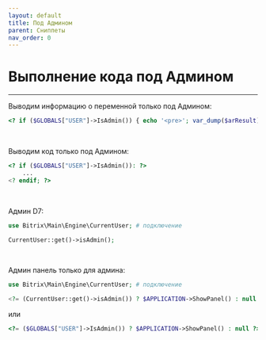 ```yaml
---
layout: default
title: Под Админом
parent: Сниппеты
nav_order: 0
---
```


# Выполнение кода под Админом

---

Выводим информацию о переменной только под Админом:
```php
<? if ($GLOBALS["USER"]->IsAdmin()) { echo '<pre>'; var_dump($arResult); echo '</pre>'; } ?>
```

<br>

Выводим код только под Админом:
```php
<? if ($GLOBALS["USER"]->IsAdmin()): ?>
    ...
<? endif; ?>
```

<br>

Админ D7:
```php
use Bitrix\Main\Engine\CurrentUser; # подключение

CurrentUser::get()->isAdmin();
```

<br>

Админ панель только для админа:
```php
use Bitrix\Main\Engine\CurrentUser; # подключение

<?= (CurrentUser::get()->isAdmin()) ? $APPLICATION->ShowPanel() : null ?>
```

или
```php
<?= ($GLOBALS["USER"]->IsAdmin()) ? $APPLICATION->ShowPanel() : null ?>
```

<br>
